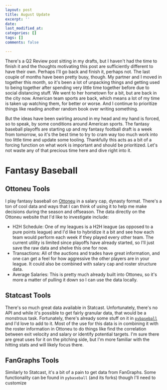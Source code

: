 ```yaml
---
layout: post
title: August Update
excerpt: ''
date: 
last_modified_at: 
categories: []
tags: []
comments: false

---
```

There's a Q2 Review post sitting in my drafts, but I haven't had the time to finish it and the thoughts motivating this post are sufficiently different to have their own. Perhaps I'll go back and finish it, perhaps not. The last couple of months have been pretty busy, though. My partner and I moved in together this month, so it's been a lot of unpacking things and getting used to being together after spending very little time together before due to social distancing stuff. We went to her hometown for a bit, but are back in the city now. American team sports are back, which means a lot of my time is taken up watching them, for better or worse. And I continue to prioritize things like reading another random book over writing something. 

But the ideas have been swirling around in my head and my hand is forced, so to speak, by some conditions around American sports. The fantasy baseball playoffs are starting up and my fantasy football draft is a week from tomorrow, so it's the best time to try to cram way too much work into too little time and update some tooling. Thankfully this acts as a bit of a forcing function on what work is important and should be prioritized. Let's not waste any of that precious time here and dive right into it.

# Fantasy Baseball

## Ottoneu Tools

I play fantasy baseball on [Ottoneu](ottoneu.fangraphs.com) in a salary cap, dynasty format. There's a ton of cool data and ways that I can think of using it to help me make decisions during the season and offseason. The data directly on the Ottoneu website that I'd like to investigate include:

* H2H Schedule: One of my leagues is a H2H league (as opposed to a pure points league) and I'd like to hybridize it a bit and see how each team would perform each week if they played every other team. The current utility is limited since playoffs have already started, so I'll just save the raw data and shelve this one for now.
* Transactions: All of the auctions and trades have great information, and one can get a feel for how aggressive the other players are in your league. It could also be combined with salary cap and roster structure data.
* Average Salaries: This is pretty much already built into Ottoneu, so it's more a matter of pulling it down so I can use the data locally.

## Statcast Tools

There's so much great data available in Statcast. Unfortunately, there's no API and while it's possible to get fairly granular data, that would be a monstrous task. Fortunately, there's already some stuff on it in [`pybaseball`](https://github.com/jldbc/pybaseball) and I'd love to add to it. Most of the use for this data is in combining it with the roster information in Ottoneu to do things like find the correlation between exit velocity and salary or identify potential targets. I'm sure there are great uses for it on the pitching side, but I'm more familiar with the hitting stats and will likely focus there.

## FanGraphs Tools

Similarly to Statcast, it's a bit of a pain to get data from FanGraphs. Some functionality can be found in `pybaseball` (and its forks) though I'll need to customize